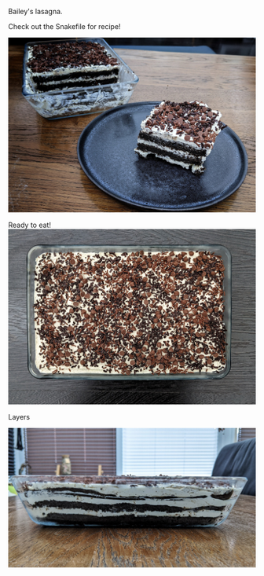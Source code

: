 Bailey's lasagna.

Check out the Snakefile for recipe! 

![plate](Baileys-lasagna-plate.jpeg)

Ready to eat!
![Top](Baileys-lasagna-top.jpeg)

Layers

![layers](Baileys-lasagna-layers.jpeg)
